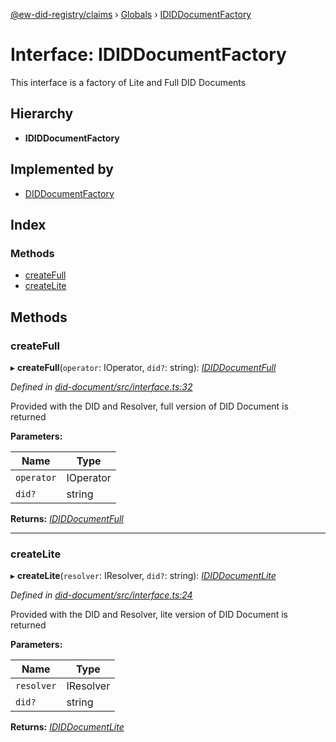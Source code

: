 [@ew-did-registry/claims](../README.md) › [Globals](../globals.md) › [IDIDDocumentFactory](ididdocumentfactory.md)

# Interface: IDIDDocumentFactory

This interface is a factory of Lite and Full DID Documents

## Hierarchy

* **IDIDDocumentFactory**

## Implemented by

* [DIDDocumentFactory](../classes/diddocumentfactory.md)

## Index

### Methods

* [createFull](ididdocumentfactory.md#createfull)
* [createLite](ididdocumentfactory.md#createlite)

## Methods

###  createFull

▸ **createFull**(`operator`: IOperator, `did?`: string): *[IDIDDocumentFull](ididdocumentfull.md)*

*Defined in [did-document/src/interface.ts:32](https://github.com/energywebfoundation/ew-did-registry/blob/cf74adb/packages/did-document/src/interface.ts#L32)*

Provided with the DID and Resolver, full version of DID Document is returned

**Parameters:**

Name | Type |
------ | ------ |
`operator` | IOperator |
`did?` | string |

**Returns:** *[IDIDDocumentFull](ididdocumentfull.md)*

___

###  createLite

▸ **createLite**(`resolver`: IResolver, `did?`: string): *[IDIDDocumentLite](ididdocumentlite.md)*

*Defined in [did-document/src/interface.ts:24](https://github.com/energywebfoundation/ew-did-registry/blob/cf74adb/packages/did-document/src/interface.ts#L24)*

Provided with the DID and Resolver, lite version of DID Document is returned

**Parameters:**

Name | Type |
------ | ------ |
`resolver` | IResolver |
`did?` | string |

**Returns:** *[IDIDDocumentLite](ididdocumentlite.md)*
